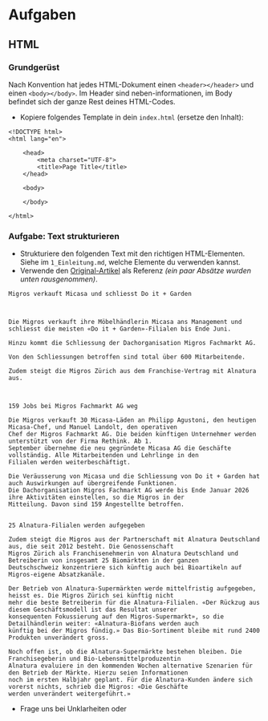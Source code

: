 # Aufgaben

## HTML

### Grundgerüst 
Nach Konvention hat jedes HTML-Dokument einen `<header></header>` und einen `<body></body>`.
Im Header sind neben-informationen, im Body befindet sich der ganze Rest deines HTML-Codes.

- Kopiere folgendes Template in dein `index.html` (ersetze den Inhalt):
```
<!DOCTYPE html>
<html lang="en">

    <head>
        <meta charset="UTF-8">
        <title>Page Title</title>
    </head>

    <body>

    </body>

</html>
```

### Aufgabe: Text strukturieren 

- Strukturiere den folgenden Text mit den richtigen HTML-Elementen. Siehe im `1_Einleitung.md`, welche Elemente du verwenden kannst.  
- Verwende den [Original-Artikel](https://www.srf.ch/news/wirtschaft/detailhandel-migros-verkauft-micasa-und-schliesst-do-it-garden-1) als Referenz *(ein paar Absätze wurden unten  rausgenommen)*.

```
Migros verkauft Micasa und schliesst Do it + Garden



Die Migros verkauft ihre Möbelhändlerin Micasa ans Management und schliesst die meisten «Do it + Garden»-Filialen bis Ende Juni.

Hinzu kommt die Schliessung der Dachorganisation Migros Fachmarkt AG.

Von den Schliessungen betroffen sind total über 600 Mitarbeitende.

Zudem steigt die Migros Zürich aus dem Franchise-Vertrag mit Alnatura aus.



159 Jobs bei Migros Fachmarkt AG weg

Die Migros verkauft 30 Micasa-Läden an Philipp Agustoni, den heutigen Micasa-Chef, und Manuel Landolt, den operativen 
Chef der Migros Fachmarkt AG. Die beiden künftigen Unternehmer werden unterstützt von der Firma Rethink. Ab 1. 
September übernehme die neu gegründete Micasa AG die Geschäfte vollständig. Alle Mitarbeitenden und Lehrlinge in den 
Filialen werden weiterbeschäftigt.

Die Veräusserung von Micasa und die Schliessung von Do it + Garden hat auch Auswirkungen auf übergreifende Funktionen. 
Die Dachorganisation Migros Fachmarkt AG werde bis Ende Januar 2026 ihre Aktivitäten einstellen, so die Migros in der 
Mitteilung. Davon sind 159 Angestellte betroffen.


25 Alnatura-Filialen werden aufgegeben

Zudem steigt die Migros aus der Partnerschaft mit Alnatura Deutschland aus, die seit 2012 besteht. Die Genossenschaft 
Migros Zürich als Franchisenehmerin von Alnatura Deutschland und Betreiberin von insgesamt 25 Biomärkten in der ganzen 
Deutschschweiz konzentriere sich künftig auch bei Bioartikeln auf Migros-eigene Absatzkanäle.

Der Betrieb von Alnatura-Supermärkten werde mittelfristig aufgegeben, heisst es. Die Migros Zürich sei künftig nicht 
mehr die beste Betreiberin für die Alnatura-Filialen. «Der Rückzug aus diesem Geschäftsmodell ist das Resultat unserer 
konsequenten Fokussierung auf den Migros-Supermarkt», so die Detailhändlerin weiter: «Alnatura-Biofans werden auch 
künftig bei der Migros fündig.» Das Bio-Sortiment bleibe mit rund 2400 Produkten unverändert gross.

Noch offen ist, ob die Alnatura-Supermärkte bestehen bleiben. Die Franchisegeberin und Bio-Lebensmittelproduzentin 
Alnatura evaluiere in den kommenden Wochen alternative Szenarien für den Betrieb der Märkte. Hierzu seien Informationen 
noch im ersten Halbjahr geplant. Für die Alnatura-Kunden ändere sich vorerst nichts, schrieb die Migros: «Die Geschäfte 
werden unverändert weitergeführt.»
```

- Frage uns bei Unklarheiten oder 